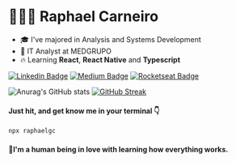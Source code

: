 <h1> 🧑🏽‍💻 Raphael Carneiro <img src="https://media.giphy.com/media/hvRJCLFzcasrR4ia7z/giphy.gif" width="0.5px"></h1> 

- 🎓 I've majored in Analysis and Systems Development
- 🌵 IT Analyst at MEDGRUPO 
- 🔥 Learning **React**, **React Native** and **Typescript**


[![Linkedin Badge](https://img.shields.io/badge/-Raphael%20Carneiro-a5d3fe?style=for-the-badge&logo=Linkedin&logoColor=ffffff&link=https://www.linkedin.com/in/raphael-gc/)](https://www.linkedin.com/in/raphael-gc/)
[![Medium Badge](https://img.shields.io/badge/-@raphael%20gc-a5d3fe?style=for-the-badge&labelColor=a5d3fe&logo=medium&logoColor=ffffff&link=https://medium.com/@raphael-gc/)](https://medium.com/@raphael-gc/)
[![Rocketseat Badge](https://img.shields.io/badge/-Raphael%20Carneiro-8257E6?style=for-the-badge&logo=apache-rocketmq&logoColor=white&link=https://app.rocketseat.com.br/me/raphaelcarneiro/)](https://app.rocketseat.com.br/me/raphaelcarneiro/)

![Anurag's GitHub stats](https://github-readme-stats.vercel.app/api?username=Raphael-GC&show_icons=true&theme=radical) [![GitHub Streak](http://github-readme-streak-stats.herokuapp.com?user=Raphael-GC&theme=radical&date_format=j%20M%5B%20Y%5D)](https://git.io/streak-stats)

<h4>Just hit, and get know me in your terminal 👇</h4>

```sh
npx raphaelgc
```

 <h4>🔎I'm a human being in love with learning how everything works.</h4> 
